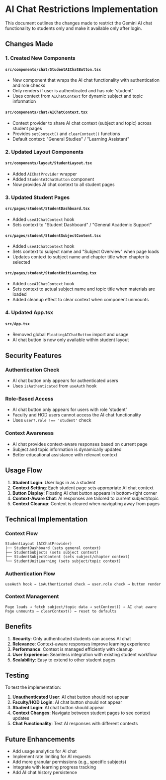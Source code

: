 # AI Chat Restrictions Implementation

This document outlines the changes made to restrict the Gemini AI chat functionality to students only and make it available only after login.

## Changes Made

### 1. Created New Components

#### `src/components/chat/StudentAIChatButton.tsx`
- New component that wraps the AI chat functionality with authentication and role checks
- Only renders if user is authenticated and has role 'student'
- Uses context from `AIChatContext` for dynamic subject and topic information

#### `src/components/chat/AIChatContext.tsx`
- Context provider to share AI chat context (subject and topic) across student pages
- Provides `setContext()` and `clearContext()` functions
- Default context: "General Studies" / "Learning Assistant"

### 2. Updated Layout Components

#### `src/components/layout/StudentLayout.tsx`
- Added `AIChatProvider` wrapper
- Added `StudentAIChatButton` component
- Now provides AI chat context to all student pages

### 3. Updated Student Pages

#### `src/pages/student/StudentDashboard.tsx`
- Added `useAIChatContext` hook
- Sets context to "Student Dashboard" / "General Academic Support"

#### `src/pages/student/StudentSubjectContent.tsx`
- Added `useAIChatContext` hook
- Sets context to subject name and "Subject Overview" when page loads
- Updates context to subject name and chapter title when chapter is selected

#### `src/pages/student/StudentUnitLearning.tsx`
- Added `useAIChatContext` hook
- Sets context to actual subject name and topic title when materials are loaded
- Added cleanup effect to clear context when component unmounts

### 4. Updated App.tsx

#### `src/App.tsx`
- Removed global `FloatingAIChatButton` import and usage
- AI chat button is now only available within student layout

## Security Features

### Authentication Check
- AI chat button only appears for authenticated users
- Uses `isAuthenticated` from `useAuth` hook

### Role-Based Access
- AI chat button only appears for users with role 'student'
- Faculty and HOD users cannot access the AI chat functionality
- Uses `user?.role !== 'student'` check

### Context Awareness
- AI chat provides context-aware responses based on current page
- Subject and topic information is dynamically updated
- Better educational assistance with relevant context

## Usage Flow

1. **Student Login**: User logs in as a student
2. **Context Setting**: Each student page sets appropriate AI chat context
3. **Button Display**: Floating AI chat button appears in bottom-right corner
4. **Context-Aware Chat**: AI responses are tailored to current subject/topic
5. **Context Cleanup**: Context is cleared when navigating away from pages

## Technical Implementation

### Context Flow
```
StudentLayout (AIChatProvider)
├── StudentDashboard (sets general context)
├── StudentSubjects (sets subject context)
├── StudentSubjectContent (sets subject/chapter context)
└── StudentUnitLearning (sets subject/topic context)
```

### Authentication Flow
```
useAuth hook → isAuthenticated check → user.role check → button render
```

### Context Management
```
Page loads → fetch subject/topic data → setContext() → AI chat aware
Page unmounts → clearContext() → reset to defaults
```

## Benefits

1. **Security**: Only authenticated students can access AI chat
2. **Relevance**: Context-aware responses improve learning experience
3. **Performance**: Context is managed efficiently with cleanup
4. **User Experience**: Seamless integration with existing student workflow
5. **Scalability**: Easy to extend to other student pages

## Testing

To test the implementation:

1. **Unauthenticated User**: AI chat button should not appear
2. **Faculty/HOD Login**: AI chat button should not appear
3. **Student Login**: AI chat button should appear
4. **Context Changes**: Navigate between student pages to see context updates
5. **Chat Functionality**: Test AI responses with different contexts

## Future Enhancements

- Add usage analytics for AI chat
- Implement rate limiting for AI requests
- Add more granular permissions (e.g., specific subjects)
- Integrate with learning progress tracking
- Add AI chat history persistence 